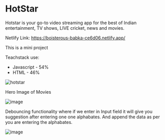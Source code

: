 # HotStar
Hotstar is your go-to video streaming app for the best of Indian entertainment, TV shows, LIVE cricket, news and movies. 

Netlify Link: https://boisterous-babka-ce6d06.netlify.app/

This is a mini project

Teachstack use:

- Javascript - 54%
- HTML - 46%

![hotstar](https://user-images.githubusercontent.com/107466839/214247505-56664c44-bff6-4e26-afee-05534a54966b.png)

Hero Image of Movies 

![image](https://user-images.githubusercontent.com/107466839/217160404-9da59f00-609c-44df-a651-613cb76a34eb.png)

Debouncing functionality where if we enter in Input field it will give you suggestion after entering one one alphabates.
And append the data as per you are entering the alphabates.

![image](https://user-images.githubusercontent.com/107466839/217160774-ec0afa92-1331-4d80-a7a6-4a33392faf8b.png)

